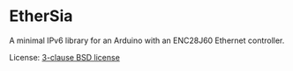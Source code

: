 EtherSia
========

A minimal IPv6 library for an Arduino with an ENC28J60 Ethernet controller.


License: [3-clause BSD license]




[3-clause BSD license]:  https://opensource.org/licenses/BSD-3-Clause

